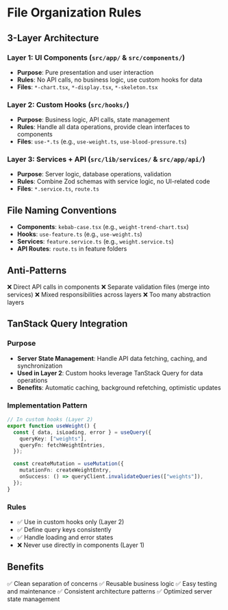 # File Organization Rules

## 3-Layer Architecture

### Layer 1: UI Components (`src/app/` & `src/components/`)

- **Purpose**: Pure presentation and user interaction
- **Rules**: No API calls, no business logic, use custom hooks for data
- **Files**: `*-chart.tsx`, `*-display.tsx`, `*-skeleton.tsx`

### Layer 2: Custom Hooks (`src/hooks/`)

- **Purpose**: Business logic, API calls, state management
- **Rules**: Handle all data operations, provide clean interfaces to components
- **Files**: `use-*.ts` (e.g., `use-weight.ts`, `use-blood-pressure.ts`)

### Layer 3: Services + API (`src/lib/services/` & `src/app/api/`)

- **Purpose**: Server logic, database operations, validation
- **Rules**: Combine Zod schemas with service logic, no UI-related code
- **Files**: `*.service.ts`, `route.ts`

## File Naming Conventions

- **Components**: `kebab-case.tsx` (e.g., `weight-trend-chart.tsx`)
- **Hooks**: `use-feature.ts` (e.g., `use-weight.ts`)
- **Services**: `feature.service.ts` (e.g., `weight.service.ts`)
- **API Routes**: `route.ts` in feature folders

## Anti-Patterns

❌ Direct API calls in components
❌ Separate validation files (merge into services)
❌ Mixed responsibilities across layers
❌ Too many abstraction layers

## TanStack Query Integration

### Purpose

- **Server State Management**: Handle API data fetching, caching, and synchronization
- **Used in Layer 2**: Custom hooks leverage TanStack Query for data operations
- **Benefits**: Automatic caching, background refetching, optimistic updates

### Implementation Pattern

```typescript
// In custom hooks (Layer 2)
export function useWeight() {
  const { data, isLoading, error } = useQuery({
    queryKey: ["weights"],
    queryFn: fetchWeightEntries,
  });

  const createMutation = useMutation({
    mutationFn: createWeightEntry,
    onSuccess: () => queryClient.invalidateQueries(["weights"]),
  });
}
```

### Rules

- ✅ Use in custom hooks only (Layer 2)
- ✅ Define query keys consistently
- ✅ Handle loading and error states
- ❌ Never use directly in components (Layer 1)

## Benefits

✅ Clean separation of concerns
✅ Reusable business logic
✅ Easy testing and maintenance
✅ Consistent architecture patterns
✅ Optimized server state management
